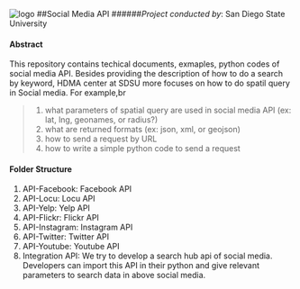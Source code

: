 ![logo](http://humandynamics.sdsu.edu/images/HDMA_Logo.png)
##Social Media API
######*Project conducted by*: San Diego State University

#### Abstract
This repository contains techical documents, exmaples, python codes of social media API. Besides providing the description of how to do a search by keyword, HDMA center at SDSU more focuses on how to do spatil query in Social media. For example,br 
> 1) what parameters of spatial query are used in social media API (ex: lat, lng, geonames, or radius?)
> 2) what are returned formats (ex: json, xml, or geojson) 
> 3) how to send a request by URL 
> 4) how to write a simple python code to send a request


#### Folder Structure
1) API-Facebook: Facebook API
2) API-Locu: Locu API
3) API-Yelp: Yelp API
4) API-Flickr: Flickr API
5) API-Instagram: Instagram API
6) API-Twitter: Twitter API
7) API-Youtube: Youtube API
8) Integration API: We try to develop a search hub api of social media. Developers can import this API in their python and give relevant parameters to search data in above social media. 
 
